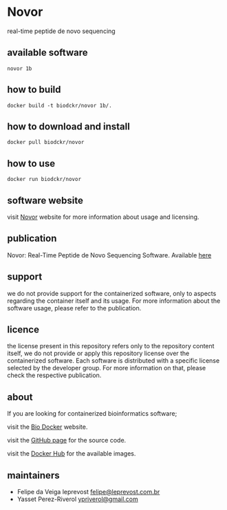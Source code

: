 Novor
=====
real-time peptide de novo sequencing


available software
--------
`novor 1b`


how to build
------------
`docker build -t biodckr/novor 1b/.`


how to download and install
---------------------------
`docker pull biodckr/novor`


how to use
------------
`docker run biodckr/novor`


software website
----------------
visit [Novor](http://www.rapidnovor.com/) website for more information about usage and licensing.


publication
-----------
Novor: Real-Time Peptide de Novo Sequencing Software. Available [here](http://link.springer.com/article/10.1007/s13361-015-1204-0)


support
-------
we do not provide support for the containerized software, only to aspects regarding the container itself
and its usage. For more information about the software usage, please refer to the publication.


licence
-------
the license present in this repository refers only to the repository content itself, we do not provide or
apply this repository license over the containerized software. Each software is distributed with a specific
license selected by the developer group. For more information on that, please check the respective publication.


about
-----
If you are looking for containerized bioinformatics software;

visit the [Bio Docker](http://biodocker.github.io "Bio Docker") website.

visit the [GitHub page](https://github.com/BioDocker/) for the source code.

visit the [Docker Hub](https://registry.hub.docker.com/repos/biodckr/) for the available images.


maintainers
-----------
* Felipe da Veiga leprevost <felipe@leprevost.com.br>
* Yasset Perez-Riverol <ypriverol@gmail.com>
